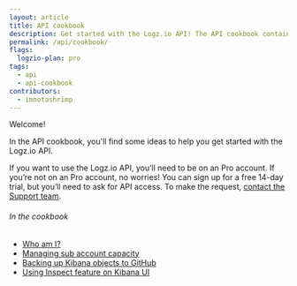 ```yaml
---
layout: article
title: API cookbook
description: Get started with the Logz.io API! The API cookbook contains end-to-end tutorials for common scenarios—so you can learn how to integrate Logz.io with your tools and workflows.
permalink: /api/cookbook/
flags:
  logzio-plan: pro
tags:
  - api
  - api-cookbook
contributors:
  - imnotashrimp
---
```


Welcome!

In the API cookbook, you'll find some ideas to help you get started with the Logz.io API.

If you want to use the Logz.io API, you’ll need to be on an Pro account.
If you’re not on an Pro account, no worries!
You can sign up for a free 14-day trial, but you’ll need to ask for API access.
To make the request, <a class="intercom-launch" href="mailto:help@logz.io">contact the Support team</a>.

###### In the cookbook

* [Who am I?](/api/cookbook/who-am-i.html)
* [Managing sub account capacity](/api/cookbook/managing-sub-account-capacity.html)
* [Backing up Kibana objects to GitHub](/api/cookbook/backing-up-kibana-objects-to-github.html)
* [Using Inspect feature on Kibana UI](/api/cookbook/inspect.html)
